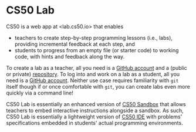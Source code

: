 # CS50 Lab

CS50 is a web app at <lab.cs50.io> that enables

* teachers to create step-by-step programming lessons (i.e., labs), providing incremental feedback at each step, and
* students to progress from an empty file (or starter code) to working code, with hints and feedback along the way.

To create a lab as a teacher, all you need is a [GitHub account](https://github.com/join) and a (public or private) [repository](https://help.github.com/articles/create-a-repo/). To log into and work on a lab as a student, all you need is a [GitHub account](https://github.com/join). Neither use case requires familiarity with `git` itself though if or once comfortable with `git`, you can create labs even more quickly via a command line!

CS50 Lab is essentially an enhanced version of [CS50 Sandbox](sandbox) that allows teachers to embed interactive instructions alongside a sandbox. As such, CS50 Lab is essentially a lightweight version of [CS50 IDE](ide) with problems' specifications embedded in students' actual programming environments.
